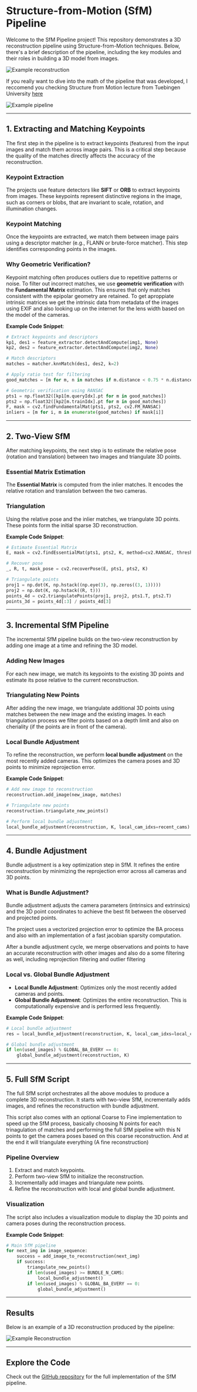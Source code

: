 # Structure-from-Motion (SfM) Pipeline

Welcome to the SfM Pipeline project! This repository demonstrates a 3D reconstruction pipeline using Structure-from-Motion techniques. Below, there's a brief description of the pipeline, including the key modules and their roles in building a 3D model from images.

![Example reconstruction](assets/sfm.gif)

If you really want to dive into the math of the pipeline that was developed, I reccomend you checking Structure from Motion lecture from Tuebingen University [here](https://uni-tuebingen.de/fakultaeten/mathematisch-naturwissenschaftliche-fakultaet/fachbereiche/informatik/lehrstuehle/autonomous-vision/lectures/computer-vision/)

![Example pipeline](assets/images/pipeline.png)

---

## 1. Extracting and Matching Keypoints

The first step in the pipeline is to extract keypoints (features) from the input images and match them across image pairs. This is a critical step because the quality of the matches directly affects the accuracy of the reconstruction.

### Keypoint Extraction
The projects use feature detectors like **SIFT** or **ORB** to extract keypoints from images. These keypoints represent distinctive regions in the image, such as corners or blobs, that are invariant to scale, rotation, and illumination changes.

### Keypoint Matching
Once the keypoints are extracted, we match them between image pairs using a descriptor matcher (e.g., FLANN or brute-force matcher). This step identifies corresponding points in the images.

### Why Geometric Verification?
Keypoint matching often produces outliers due to repetitive patterns or noise. To filter out incorrect matches, we use **geometric verification** with the **Fundamental Matrix** estimation. This ensures that only matches consistent with the epipolar geometry are retained. To get aproppiate intrinsic matrices we get the intrinsic data from metadata of the images using EXIF and also looking up on the internet for the lens width based on the model of the cameras.

**Example Code Snippet**:
```python
# Extract keypoints and descriptors
kp1, des1 = feature_extractor.detectAndCompute(img1, None)
kp2, des2 = feature_extractor.detectAndCompute(img2, None)

# Match descriptors
matches = matcher.knnMatch(des1, des2, k=2)

# Apply ratio test for filtering
good_matches = [m for m, n in matches if m.distance < 0.75 * n.distance]

# Geometric verification using RANSAC
pts1 = np.float32([kp1[m.queryIdx].pt for m in good_matches])
pts2 = np.float32([kp2[m.trainIdx].pt for m in good_matches])
F, mask = cv2.findFundamentalMat(pts1, pts2, cv2.FM_RANSAC)
inliers = [m for i, m in enumerate(good_matches) if mask[i]]
```

---

## 2. Two-View SfM

After matching keypoints, the next step is to estimate the relative pose (rotation and translation) between two images and triangulate 3D points.

### Essential Matrix Estimation
The **Essential Matrix** is computed from the inlier matches. It encodes the relative rotation and translation between the two cameras.

### Triangulation
Using the relative pose and the inlier matches, we triangulate 3D points. These points form the initial sparse 3D reconstruction.

**Example Code Snippet**:
```python
# Estimate Essential Matrix
E, mask = cv2.findEssentialMat(pts1, pts2, K, method=cv2.RANSAC, threshold=1.0)

# Recover pose
_, R, t, mask_pose = cv2.recoverPose(E, pts1, pts2, K)

# Triangulate points
proj1 = np.dot(K, np.hstack((np.eye(3), np.zeros((3, 1)))))
proj2 = np.dot(K, np.hstack((R, t)))
points_4d = cv2.triangulatePoints(proj1, proj2, pts1.T, pts2.T)
points_3d = points_4d[:3] / points_4d[3]
```

---

## 3. Incremental SfM Pipeline

The incremental SfM pipeline builds on the two-view reconstruction by adding one image at a time and refining the 3D model.

### Adding New Images
For each new image, we match its keypoints to the existing 3D points and estimate its pose relative to the current reconstruction.

### Triangulating New Points
After adding the new image, we triangulate additional 3D points using matches between the new image and the existing images. In each triangulation process we filter points based on a depth limit and also on cheriality (if the points are in front of the camera). 

### Local Bundle Adjustment
To refine the reconstruction, we perform **local bundle adjustment** on the most recently added cameras. This optimizes the camera poses and 3D points to minimize reprojection error.

**Example Code Snippet**:
```python
# Add new image to reconstruction
reconstruction.add_image(new_image, matches)

# Triangulate new points
reconstruction.triangulate_new_points()

# Perform local bundle adjustment
local_bundle_adjustment(reconstruction, K, local_cam_idxs=recent_cams)
```

---

## 4. Bundle Adjustment

Bundle adjustment is a key optimization step in SfM. It refines the entire reconstruction by minimizing the reprojection error across all cameras and 3D points.

### What is Bundle Adjustment?
Bundle adjustment adjusts the camera parameters (intrinsics and extrinsics) and the 3D point coordinates to achieve the best fit between the observed and projected points.

The project uses a vectorized projection error to optimize the BA process and also with an implementation of a fast jacobian sparsity computation.

After a bundle adjustment cycle, we merge observations and points to have an accurate reconstruction with other images and also do a some filtering as well, including reprojection filtering and outlier filtering

### Local vs. Global Bundle Adjustment
- **Local Bundle Adjustment**: Optimizes only the most recently added cameras and points.
- **Global Bundle Adjustment**: Optimizes the entire reconstruction. This is computationally expensive and is performed less frequently.

**Example Code Snippet**:
```python
# Local bundle adjustment
res = local_bundle_adjustment(reconstruction, K, local_cam_idxs=local_cams)

# Global bundle adjustment
if len(used_images) % GLOBAL_BA_EVERY == 0:
    global_bundle_adjustment(reconstruction, K)
```

---

## 5. Full SfM Script

The full SfM script orchestrates all the above modules to produce a complete 3D reconstruction. It starts with two-view SfM, incrementally adds images, and refines the reconstruction with bundle adjustment.

This script also comes with an optional Coarse to Fine implementation to speed up the SfM process, basically choosing N points for each trinagulation of matches and performing the full SfM pipeline with this N points to get the camera poses based on this coarse reconstruction. And at the end it will triangulate everything (A fine reconstruction)

### Pipeline Overview
1. Extract and match keypoints.
2. Perform two-view SfM to initialize the reconstruction.
3. Incrementally add images and triangulate new points.
4. Refine the reconstruction with local and global bundle adjustment.

### Visualization
The script also includes a visualization module to display the 3D points and camera poses during the reconstruction process.

**Example Code Snippet**:
```python
# Main SfM pipeline
for next_img in image_sequence:
    success = add_image_to_reconstruction(next_img)
    if success:
        triangulate_new_points()
        if len(used_images) >= BUNDLE_N_CAMS:
            local_bundle_adjustment()
        if len(used_images) % GLOBAL_BA_EVERY == 0:
            global_bundle_adjustment()
```

---

## Results

Below is an example of a 3D reconstruction produced by the pipeline:

![Example Reconstruction](assets/images/example.png)

---

## Explore the Code

Check out the [GitHub repository](https://github.com/luisrodolfo10/incremental_sfm) for the full implementation of the SfM pipeline.
